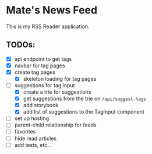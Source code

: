 # Mate's News Feed

This is my RSS Reader application.

## TODOs:

- [x] api endpoint to get tags
- [x] navbar for tag pages
- [x] create tag pages
  - [x] skeleton loading for tag pages
- [ ] suggestions for tag input
  - [x] create a trie for suggestions
  - [x] get suggestions from the trie on `/api/suggest-tags`
  - [x] add storybook
  - [x] add list of suggestions to the TagInput component
- [ ] set up hosting
- [ ] parent-child relationship for feeds
- [ ] favorites
- [ ] hide read articles
- [ ] add tests, etc...

